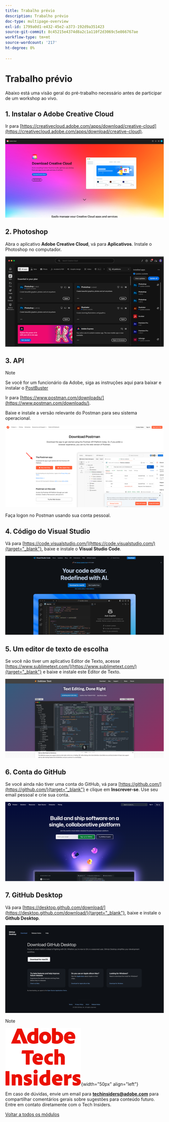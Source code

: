 ```yaml
---
title: Trabalho prévio
description: Trabalho prévio
doc-type: multipage-overview
exl-id: 1799a0d1-e432-45e2-a373-192d9a351423
source-git-commit: 8c45215e4374d8a2c1a110f2d3069c5e866767ae
workflow-type: tm+mt
source-wordcount: '217'
ht-degree: 0%

---
```


# Trabalho prévio

Abaixo está uma visão geral do pré-trabalho necessário antes de participar de um workshop ao vivo.

## 1. Instalar o Adobe Creative Cloud

Ir para [https://creativecloud.adobe.com/apps/download/creative-cloud](https://creativecloud.adobe.com/apps/download/creative-cloud).

![Adobe I/O Nova integração](./assets/images/cc.png)

## 2. Photoshop

Abra o aplicativo **Adobe Creative Cloud**, vá para **Aplicativos**. Instale o Photoshop no computador.

![Adobe I/O Nova integração](./assets/images/psd.png)

## 3. API

>[!NOTE]
>
>Se você for um funcionário da Adobe, siga as instruções aqui para baixar e instalar o [PostBuster](./postbuster.md)

Ir para [https://www.postman.com/downloads/](https://www.postman.com/downloads/).

Baixe e instale a versão relevante do Postman para seu sistema operacional.

![Adobe I/O Nova integração](./assets/images/getstarted.png)

Faça logon no Postman usando sua conta pessoal.

## 4. Código do Visual Studio

Vá para [https://code.visualstudio.com/](https://code.visualstudio.com/){target="_blank"}, baixe e instale o **Visual Studio Code**.

![Bloquear](./assets/images/vsc1.png)

## 5. Um editor de texto de escolha

Se você não tiver um aplicativo Editor de Texto, acesse [https://www.sublimetext.com/](https://www.sublimetext.com/){target="_blank"} e baixe e instale este Editor de Texto.

![Bloquear](./assets/images/text1.png)

## 6. Conta do GitHub

Se você ainda não tiver uma conta do GitHub, vá para [https://github.com/](https://github.com/){target="_blank"} e clique em **Inscrever-se**. Use seu email pessoal e crie sua conta.

![Bloquear](./assets/images/git.png)

## 7. GitHub Desktop

Vá para [https://desktop.github.com/download/](https://desktop.github.com/download/){target="_blank"}, baixe e instale o **Github Desktop**.

![Bloquear](./assets/images/block1.png)

>[!NOTE]
>
>![Informantes técnicos](./assets/images/techinsiders.png){width="50px" align="left"}
>
>Em caso de dúvidas, envie um email para **techinsiders@adobe.com** para compartilhar comentários gerais sobre sugestões para conteúdo futuro. Entre em contato diretamente com o Tech Insiders.

[Voltar a todos os módulos](./overview.md)

